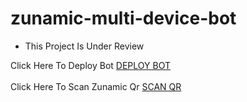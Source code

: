 # zunamic-multi-device-bot
- This Project Is Under Review

Click Here To Deploy Bot <a href="https://dashboard.heroku.com/new?template=https%3A%2F%2Fgithub.com%2Fsanukanimsath%2Fzunamic-multi-device-bot">DEPLOY BOT</a>
<br>
<br>
Click Here To Scan Zunamic Qr <a href="https://github.com/sanukanimsath/zunamic-multi-device-bot/wiki">SCAN QR</a>
